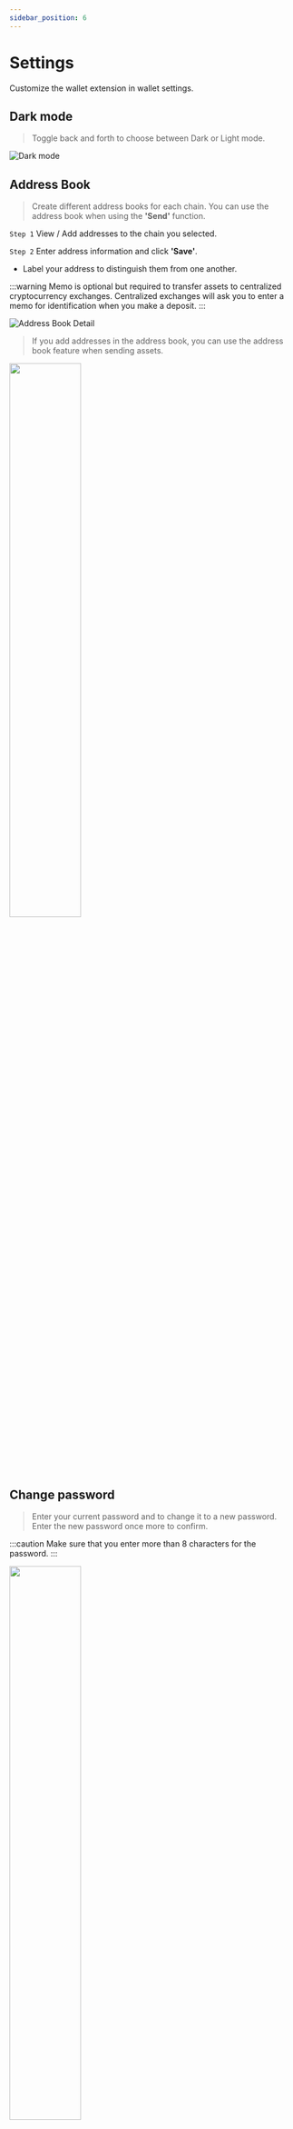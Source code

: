 ```yaml
---
sidebar_position: 6
---
```



# Settings

Customize the wallet extension in wallet settings.

## Dark mode

> Toggle back and forth to choose between Dark or Light mode.

![Dark mode](/img/guide/extension/settings/darkmode.png)


## Address Book

> Create different address books for each chain. You can use the address book when using the **'Send'** function.

`Step 1` View / Add addresses to the chain you selected.

`Step 2` Enter address information and click **'Save'**.
- Label your address to distinguish them from one another.

:::warning
Memo is optional but required to transfer assets to centralized cryptocurrency exchanges. Centralized exchanges will ask you to enter a memo for identification when you make a deposit.
:::


![Address Book Detail](/img/guide/extension/settings/address.png)


> If you add addresses in the address book, you can use the address book feature when sending assets.

<img src="/img/guide/extension/settings/address_send.png" width="50%" height="50%" />

## Change password

> Enter your current password and to change it to a new password. Enter the new password once more to confirm.

:::caution
Make sure that you enter more than 8 characters for the password.
:::

<img src="/img/guide/extension/settings/password.png" width="50%" height="50%" />

## Currency & Language

> Cosmostation Wallet Extension supports 2 languages and 5 currencies.
> We plan to support more currencies and languages in the near future.

![Currency & Language](/img/guide/extension/settings/currency.png)


## Lock screen

> Lock your screen to secure your wallet.

!<img src="/img/guide/extension/settings/lock.png" width="50%" height="50%" />

